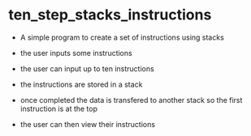 # ten_step_stacks_instructions
- A simple program to create a set of instructions using stacks

- the user inputs some instructions
- the user can input up to ten instructions
- the instructions are stored in a stack
- once completed the data is transfered to another stack so the first instruction is at the top
- the user can then view their instructions
